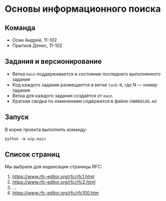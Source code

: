# Основы информационного поиска

## Команда
- Осин Андрей, 11-102
- Прытков Денис, 11-102

## Задания и версионирование
- Ветка `main` поддерживается в состоянии последнего выполненного задания
- Код каждого задания размещается в ветке `task-N`, где N &mdash; номер задания
- Ветка для каждого задания создаётся от `main`
- Краткая сводка по изменениям содержится в файле `CHANGELOG.md`

## Запуск
В корне проекта выполнить команду:
```shell
python -m oip.main
```

## Список страниц
Мы выбрали для индексации страницы RFC: 

1. https://www.rfc-editor.org/rfc/rfc1.html
2. https://www.rfc-editor.org/rfc/rfc2.html
3. ...
4. https://www.rfc-editor.org/rfc/rfc100.htm